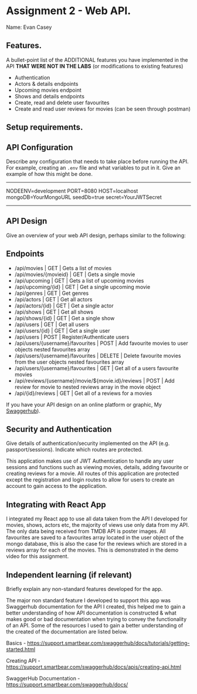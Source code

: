 # Assignment 2 - Web API.

Name: Evan Casey

## Features.

A bullet-point list of the ADDITIONAL features you have implemented in the API **THAT WERE NOT IN THE LABS** (or modifications to existing features)

 + Authentication
 + Actors & details endpoints
 + Upcoming movies endpoint
 + Shows and details endpoints
 + Create, read and delete user favourites
 + Create and read user reviews for movies (can be seen through postman)

## Setup requirements.

## API Configuration

Describe any configuration that needs to take place before running the API. For example, creating an `.env` file and what variables to put in it. Give an example of how this might be done.
_____________________
NODEENV=development
PORT=8080
HOST=localhost
mongoDB=YourMongoURL
seedDb=true
secret=YourJWTSecret
______________________

## API Design
Give an overview of your web API design, perhaps similar to the following: 

## Endpoints

- /api/movies | GET | Gets a list of movies 
- /api/movies/{movieid} | GET | Gets a single movie 
- /api/upcoming | GET | Gets a list of upcoming movies 
- /api/upcoming/{id} | GET | Get a single upcoming movie
- /api/genres | GET | Get genres
- /api/actors | GET | Get all actors
- /api/actors/{id} | GET | Get a single actor
- /api/shows | GET | Get all shows
- /api/shows/{id} | GET | Get a single show
- /api/users | GET | Get all users
- /api/users/{id} | GET | Get a single user
- /api/users | POST | Register/Authenticate users
- /api/users/{username}/favourites | POST | Add favourite movies to user objects nested favourites array
- /api/users/{username}/favourites | DELETE | Delete favourite movies from the user objects nested favourites array
- /api/users/{username}/favourites | GET | Get all of a users favourite movies
- /api/reviews/{username}/movie/${movie.id}/reviews | POST | Add review for movie to nested reviews array in the movie object
- /api/{id}/reviews | GET | Get all of a reviews for a movies

If you have your API design on an online platform or graphic, My [Swaggerhub](https://app.swaggerhub.com/apis/EVANCASEY2003/Movie-API/1.0.0)).

## Security and Authentication

Give details of authentication/security implemented on the API (e.g. passport/sessions). Indicate which routes are protected.

This application makes use of JWT Authentication to handle any user sessions and functions such as viewing movies, details, adding favourite or creating reviews for a movie. All routes of this application are protected except the registration and login routes to allow for users to create an account to gain access to the application.

## Integrating with React App

I integrated my React app to use all data taken from the API I developed for movies, shows, actors etc, the majority of views use only data from my API. The only data being received from TMDB API is poster images. All favourites are saved to a favourites array located in the user object of the mongo database, this is also the case for the reviews which are stored in a reviews array for each of the movies. This is demonstrated in the demo video for this assignment.

## Independent learning (if relevant)

Briefly explain any non-standard features developed for the app.   

The major non standard feature I developed to support this app was Swaggerhub documentation for the API I created, this helped me to gain a better understanding of how API documentation is constructed & what makes good or bad documentation when trying to convey the functionality of an API. Some of the resources I used to gain a better understanding of the created of the documentation are listed below.

Basics - https://support.smartbear.com/swaggerhub/docs/tutorials/getting-started.html

Creating API - https://support.smartbear.com/swaggerhub/docs/apis/creating-api.html

SwaggerHub Documentation - https://support.smartbear.com/swaggerhub/docs/